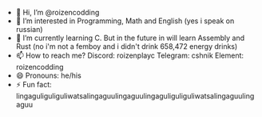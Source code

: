- 👋 Hi, I’m @roizencodding
- 👀 I’m interested in Programming, Math and English (yes i speak on russian)
- 🌱 I’m currently learning C. But in the future in will learn Assembly and Rust (no i'm not a femboy and i didn't drink 658,472 energy drinks)
- 📫 How to reach me? Discord: roizenplayc Telegram: cshnik Element: roizencodding
- 😄 Pronouns: he/his
- ⚡ Fun fact: lingaguliguliguliwatsalingaguulingaguulingaguliguliguliwatsalingaguulingaguu

<!---
roizencodding/roizencodding is a ✨ special ✨ repository because its `README.md` (this file) appears on your GitHub profile.
You can click the Preview link to take a look at your changes.
--->
